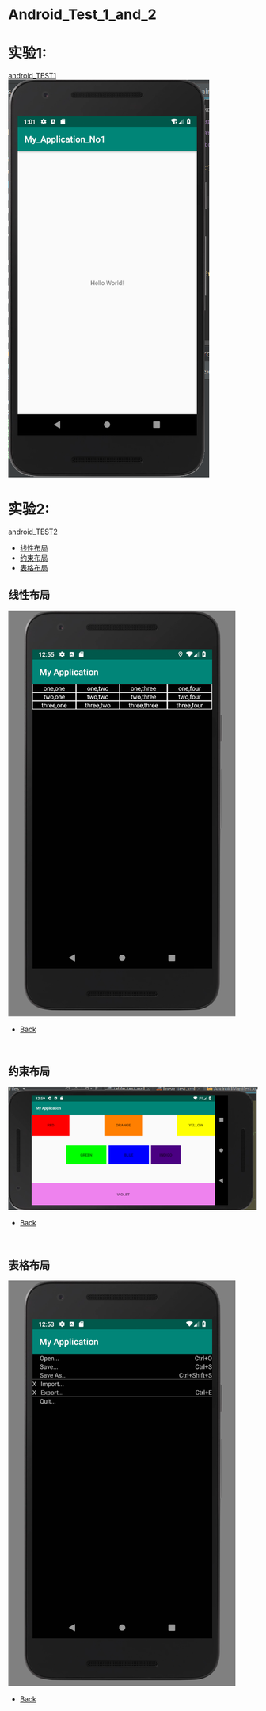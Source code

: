 # Android_Test_1_and_2
<h2 id="0"></h2> 

# 实验1:
[android_TEST1](https://github.com/BarongDog/Android_Test_1_and_2/tree/master/My_Application_No1/app)
<br/>
![Alt](https://raw.githubusercontent.com/BarongDog/Android_Test_1_and_2/master/screenshot/test1/hello_world.png)
# 实验2: 
[android_TEST2](https://github.com/BarongDog/Android_Test_1_and_2/tree/master/My_Application_No1/myapplication)   

  * [线性布局](#1)
  * [约束布局](#2)
  * [表格布局](#3)
  
<h2 id="1"> 线性布局</h2>


![Alt](https://raw.githubusercontent.com/BarongDog/Android_Test_1_and_2/master/screenshot/test2/linear_layout.png)
* [Back](#0)
<br/>
<h2 id="2">约束布局</h2>


![Alt](https://raw.githubusercontent.com/BarongDog/Android_Test_1_and_2/master/screenshot/test2/constraint_layout.png)
  * [Back](#0)
  <br/>
<h2 id="3">表格布局</h2>

![Alt](https://raw.githubusercontent.com/BarongDog/Android_Test_1_and_2/master/screenshot/test2/table_layout.png)
  * [Back](#0)
<br/>
